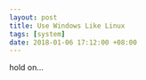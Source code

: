 ```yaml
---
layout: post
title: Use Windows Like Linux
tags: [system]
date: 2018-01-06 17:12:00 +08:00
---
```


hold on...
